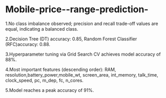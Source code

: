 # Mobile-price--range-prediction-

1.No class imbalance observed; precision and recall trade-off values are equal, indicating a balanced class.

2.Decision Tree (DT) accuracy: 0.85, Random Forest Classifier (RFC)accuracy: 0.88.

3.Hyperparameter tuning via Grid Search CV achieves model accuracy of 88%.

4.Most important features (descending order): RAM, resolution,battery_power,mobile_wt, screen_area, int_memory, talk_time, clock_speed, pc, m_dep, fc, n_cores.

5.Model reaches a peak accuracy of 91%.
